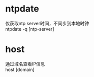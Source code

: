 # ntpdate  
  
仅获取ntp server时间，不同步到本地时钟  
ntpdate -q [ntp-server]  
  
  
# host  
  
通过域名查看IP信息  
host [domain]  
